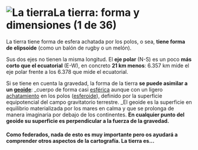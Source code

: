 # ![La tierra](./gps_files/latierra.JPG)La tierra: forma y dimensiones (1 de 36)

La tierra tiene forma de esfera achatada por los polos, o sea, **tiene forma de elipsoide** (como un balón de rugby o un melón).

Sus dos ejes no tienen la misma longitud. El **eje polar** (N-S) es un poco **más corto que el ecuatorial** (E-W), en concreto **21 km menos**: 6.357 km mide el eje polar frente a los 6.378 que mide el ecuatorial.  

Si se tiene en cuenta la gravedad, la forma de la tierra **se puede asimilar a un [geoide](http://es.wikipedia.org/wiki/Geoide "Geoide en wikipedia")**: _cuerpo de forma casi [esférica](http://es.wikipedia.org/wiki/Esfera "Esfera en wikipedia") aunque con un ligero [achatamiento](http://es.wikipedia.org/wiki/Achatamiento "Achatamiento en wikipedia") en los polos ([esferoide](http://es.wikipedia.org/wiki/Esferoide "Esferoide en wikipedia")), definido por la superficie equipotencial del campo gravitatorio terrestre. _El geoide es la superficie en equilibrio materializada por los mares en calma y que se prolonga de manera imaginaria por debajo de los continentes. **En cualquier punto del geoide su superficie es perpendicular a la fuerza de la gravedad.**

#### Como federados, nada de esto es muy importante pero os ayudará a comprender otros aspectos de la cartografía. La tierra es...